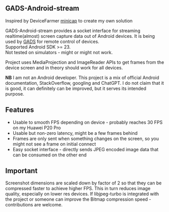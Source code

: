 ## GADS-Android-stream
Inspired by DeviceFarmer [minicap](https://github.com/DeviceFarmer/minicap) to create my own solution  

GADS-Android-stream provides a socket interface for streaming realtime(almost) screen capture data out of Android devices. It is being used by [GADS](https://github.com/shamanec/GADS) for remote control of devices.  
Supported Android SDK >= 23.  
Not tested on simulators - might or might not work.  

Project uses MediaProjection and ImageReader APIs to get frames from the device screen and in theory should work for all devices.

**NB** I am not an Android developer. This project is a mix of official Android documentation, StackOverflow, googling and ChatGPT. I do not claim that it is good, it can definitely can be improved, but it serves its intended purpose.  

## Features
* Usable to smooth FPS depending on device - probably reaches 30 FPS on my Huawei P20 Pro  
* Usable but non-zero latency, might be a few frames behind
* Frames are only sent when something changes on the screen, so you might not see a frame on initial connect
* Easy socket interface - directly sends JPEG encoded image data that can be consumed on the other end

## Important
Screenshot dimensions are scaled down by factor of 2 so that they can be compressed faster to achieve higher FPS. This in turn reduces image quality, especially on lower res devices. If libjpeg-turbo is integrated with the project or someone can improve the Bitmap compression speed - contributions are welcome.
